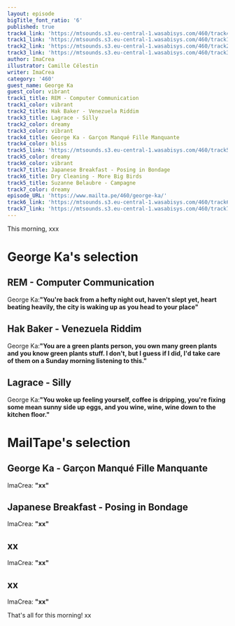 ```yaml
---
layout: episode
bigTitle_font_ratio: '6'
published: true
track4_link: 'https://mtsounds.s3.eu-central-1.wasabisys.com/460/track4.mp3'
track1_link: 'https://mtsounds.s3.eu-central-1.wasabisys.com/460/track1.mp3'
track2_link: 'https://mtsounds.s3.eu-central-1.wasabisys.com/460/track2.mp3'
track3_link: 'https://mtsounds.s3.eu-central-1.wasabisys.com/460/track3.mp3'
author: ImaCrea
illustrator: Camille Célestin
writer: ImaCrea
category: '460'
guest_name: George Ka
guest_color: vibrant
track1_title: REM - Computer Communication
track1_color: vibrant
track2_title: Hak Baker - Venezuela Riddim
track3_title: Lagrace - Silly
track2_color: dreamy
track3_color: vibrant
track4_title: George Ka - Garçon Manqué Fille Manquante
track4_color: bliss
track5_link: 'https://mtsounds.s3.eu-central-1.wasabisys.com/460/track5.mp3'
track5_color: dreamy
track6_color: vibrant
track7_title: Japanese Breakfast - Posing in Bondage
track6_title: Dry Cleaning - More Big Birds
track5_title: Suzanne Belaubre - Campagne
track7_color: dreamy
episode_URL: 'https://www.mailta.pe/460/george-ka/'
track6_link: 'https://mtsounds.s3.eu-central-1.wasabisys.com/460/track6.mp3'
track7_link: 'https://mtsounds.s3.eu-central-1.wasabisys.com/460/track7.mp3'
---
```


<p id="introduction">This morning, xxx</p>

# George Ka's selection

## REM - Computer Communication
George Ka:**"**You're back from a hefty night out, haven't slept yet, heart beating heavily, the city is waking up as you head to your place**"**

## Hak Baker - Venezuela Riddim 
George Ka:**"**You are a green plants person, you own many green plants and you know green plants stuff. I don't, but I guess if I did, I'd take care of them on a Sunday morning listening to this.**"**

## Lagrace - Silly
George Ka:**"**You woke up feeling yourself, coffee is dripping, you're fixing some mean sunny side up eggs, and you wine, wine, wine down to the kitchen floor.**"**

# MailTape's selection

## George Ka -  Garçon Manqué Fille Manquante 
ImaCrea: **"**xx**"**

## Japanese Breakfast - Posing in Bondage
ImaCrea: **"**xx**"**

## xx
ImaCrea: **"**xx**"**

## xx
ImaCrea: **"**xx**"** 

<p id="outroduction"> That's all for this morning! xx</p>
